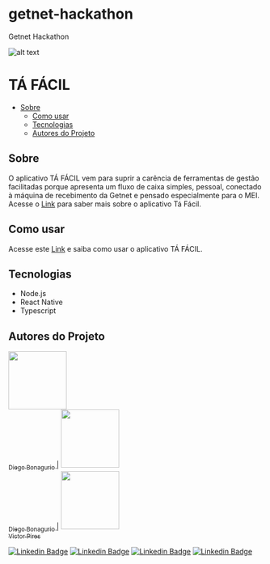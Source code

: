 # getnet-hackathon
Getnet Hackathon

![alt text](https://cdn.dribbble.com/users/2765294/screenshots/14378494/media/e581d45f9f2ddfc377458cfd391b8b9d.png)

# TÁ FÁCIL 

 * [Sobre](#Sobre)
   * [Como usar](#como-usar)
   * [Tecnologias](#Tecnologias)
   * [Autores do Projeto](#Autores-do-Projeto)


## Sobre

O aplicativo TÁ FÁCIL vem para suprir a carência de ferramentas de gestão facilitadas porque apresenta um fluxo de caixa simples, pessoal, conectado à máquina de recebimento da Getnet e pensado especialmente para o MEI. Acesse o [Link](https://www.youtube.com/watch?v=YAPXlRiD9cE&feature=youtu.be) para saber mais sobre o aplicativo Tá Fácil.

## Como usar

Acesse este [Link](https://www.youtube.com/watch?v=YZyJCT4kk7Y&feature=emb_logo) e saiba como usar o aplicativo TÁ FÁCIL.


## Tecnologias

* Node.js
* React Native
* Typescript


## Autores do Projeto
[<img border-radius=20 src="https://avatars1.githubusercontent.com/u/56571038?s=400&u=dfdd72f27d935b28e6aec6f2703492914ff350be&v=4" width=115 > <br> <sub> Diego Bonagurio </sub>](https://github.com/diegobonagurio) | [<img src="https://avatars1.githubusercontent.com/u/72770754?s=400&u=116c70b75a5a5358e1bfb2c23706a6e4755dcdb4&v=4" width=115 > <br> <sub> Diego Bonagurio </sub>](https://github.com/Andrea-Biavatti) | [<img src="https://avatars0.githubusercontent.com/u/62524099?s=400&u=af76502b597a2c51bd1329dcd8d8c6bb00939339&v=4" width=115 > <br> <sub> Victor Pires </sub>](https://github.com/Macfite)

[![Linkedin Badge](https://img.shields.io/badge/-Andréa-red?style=flat-square&logo=Linkedin&logoColor=white&link=https://www.linkedin.com/in/andr%C3%A9a-cristina-biavatti-79811a31/)](https://www.linkedin.com/in/andr%C3%A9a-cristina-biavatti-79811a31/) [![Linkedin Badge](https://img.shields.io/badge/-Diego-black?style=flat-square&logo=Linkedin&logoColor=white&link=https://br.linkedin.com/in/diego-ciuldim-bonagurio-a42940196)](https://br.linkedin.com/in/diego-ciuldim-bonagurio-a42940196) [![Linkedin Badge](https://img.shields.io/badge/-Victor-purple?style=flat-square&logo=Linkedin&logoColor=white&link=https://www.linkedin.com/in/victorpires04/)](https://www.linkedin.com/in/victorpires04/) 
[![Linkedin Badge](https://img.shields.io/badge/-Rafael-blue?style=flat-square&logo=Instagram&logoColor=white)](https://www.instagram.com/rodrigueslaporta/)
